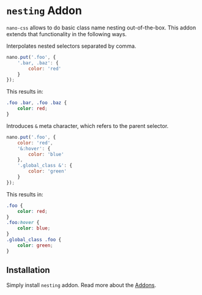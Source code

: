 # `nesting` Addon

`nano-css` allows to do basic class name nesting out-of-the-box. This addon
extends that functionality in the following ways.

Interpolates nested selectors separated by comma.

```js
nano.put('.foo', {
    '.bar, .baz': {
        color: 'red'
    }
});
```

This results in:

```css
.foo .bar, .foo .baz {
    color: red;
}
```

Introduces `&` meta character, which refers to the parent selector.

```js
nano.put('.foo', {
    color: 'red',
    '&:hover': {
        color: 'blue'
    },
    '.global_class &': {
        color: 'green'
    }
});
```

This results in:

```css
.foo {
    color: red;
}
.foo:hover {
    color: blue;
}
.global_class .foo {
    color: green;
}
```


## Installation

Simply install `nesting` addon. Read more about the [Addons](./Addons.md).
